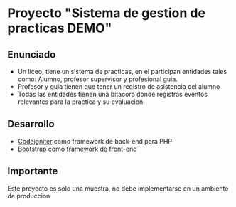 # Proyecto "Sistema de gestion de practicas DEMO"
## Enunciado
* Un liceo, tiene un sistema de practicas, en el participan entidades tales como: Alumno, profesor supervisor y profesional guia.
* Profesor y guia tienen que tener un registro de asistencia del alumno
* Todas las entidades tienen una bitacora donde registras eventos relevantes para la practica y su evaluacion

## Desarrollo
* [Codeigniter](https://codeigniter.com/) como framework de back-end para PHP
* [Bootstrap](https://getbootstrap.com/) como framework de front-end

## Importante
Este proyecto es solo una muestra, no debe implementarse en un ambiente de produccion